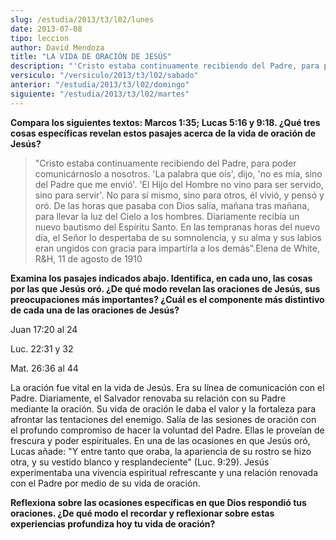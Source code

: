 ```yaml
---
slug: /estudia/2013/t3/l02/lunes
date: 2013-07-08
tipo: leccion
author: David Mendoza
title: "LA VIDA DE ORACIÓN DE JESÚS"
description: "'Cristo estaba continuamente recibiendo del Padre, para poder comunicárnoslo a nosotros. 'La palabra que oís', dijo, 'no es mía, sino del Padre que me envió'. 'El Hijo del Hombre no vino para ser servido, sino para servir'. No para sí mismo, sino para otros, él vivió, y pensó y oró. De las horas que pasaba con Dios salía, mañana tras mañana, para llevar la luz del Cielo a los hombres. Diariamente recibía un nuevo bautismo del Espíritu Santo."
versiculo: "/versiculo/2013/t3/l02/sabado"
anterior: "/estudia/2013/t3/l02/domingo"
siguiente: "/estudia/2013/t3/l02/martes"
---
```


**Compara los siguientes textos: Marcos 1:35; Lucas 5:16 y 9:18. ¿Qué tres cosas específicas revelan estos pasajes acerca de la vida de oración de Jesús?**

> "Cristo estaba continuamente recibiendo del Padre, para poder comunicárnoslo a nosotros. 'La palabra que oís', dijo, 'no es mía, sino del Padre que me envió'. 'El Hijo del Hombre no vino para ser servido, sino para servir'. No para sí mismo, sino para otros, él vivió, y pensó y oró. De las horas que pasaba con Dios salía, mañana tras mañana, para llevar la luz del Cielo a los hombres. Diariamente recibía un nuevo bautismo del Espíritu Santo. En las tempranas horas del nuevo día, el Señor lo despertaba de su somnolencia, y su alma y sus labios eran ungidos con gracia para impartirla a los demás".Elena de White, R&H, 11 de agosto de 1910

**Examina los pasajes indicados abajo. Identifica, en cada uno, las cosas por las que Jesús oró. ¿De qué modo revelan las oraciones de Jesús, sus preocupaciones más importantes? ¿Cuál es el componente más distintivo de cada una de las oraciones de Jesús?**

Juan 17:20 al 24

Luc. 22:31 y 32

Mat. 26:36 al 44

La oración fue vital en la vida de Jesús. Era su línea de comunicación con el Padre. Diariamente, el Salvador renovaba su relación con su Padre mediante la oración. Su vida de oración le daba el valor y la fortaleza para afrontar las tenta­ciones del enemigo. Salía de las sesiones de oración con el profundo compromiso de hacer la voluntad del Padre. Ellas le proveían de frescura y poder espirituales. En una de las ocasiones en que Jesús oró, Lucas añade: "Y entre tanto que oraba, la apariencia de su rostro se hizo otra, y su vestido blanco y resplandeciente" (Luc. 9:29). Jesús experimentaba una vivencia espiritual refrescante y una rela­ción renovada con el Padre por medio de su vida de oración.

**Reflexiona sobre las ocasiones específicas en que Dios respondió tus oraciones. ¿De qué modo el recordar y reflexionar sobre estas experiencias profundiza hoy tu vida de oración?**
